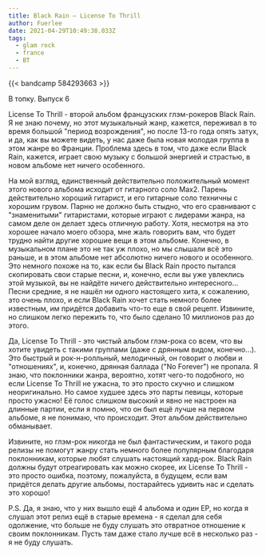 ```yaml
---
title: Black Rain — License To Thrill
author: Fuerlee
date: 2021-04-29T10:49:38.033Z
tags:
  - glam rock
  - france
  - ВТ
---
```

{{< bandcamp 584293663 >}}

В топку. Выпуск 6

License To Thrill - второй альбом французских глэм-рокеров Black Rain. Я не знаю почему, но этот музыкальный жанр, кажется, переживал в то время большой "период возрождения", но после 13-го года опять затух, и да, как вы можете видеть, у нас даже была новая молодая группа в этом жанре во Франции. Проблема здесь в том, что даже если Black Rain, кажется, играет свою музыку с большой энергией и страстью, в новом альбоме нет ничего особенного.

На мой взгляд, единственный действительно положительный момент этого нового альбома исходит от гитарного соло Max2. Парень действительно хороший гитарист, и его гитарные соло техничны с хорошим грувом. Парню не должно быть стыдно, что его сравнивают с "знаменитыми" гитаристами, которые играют с лидерами жанра, на самом деле он делает здесь отличную работу. Хотя, несмотря на это хорошее начало моего обзора, мне жаль говорить вам, что будет трудно найти другие хорошие вещи в этом альбоме. Конечно, в музыкальном плане это не так уж плохо, но мы слышали всё это раньше, и в этом альбоме нет абсолютно ничего нового и особенного. Это немного похоже на то, как если бы Black Rain просто пытался скопировать свои старые песни, и, конечно, если вы уже увлеклись этой музыкой, вы не найдёте ничего действительно интересного… Песни средние, я не нашёл ни одного настоящего хита, к сожалению, это очень плохо, и если Black Rain хочет стать немного более известным, им придётся добавить что-то еще в свой рецепт. Извините, но слишком легко пережить то, что было сделано 10 миллионов раз до этого.

Да, License To Thrill - это чистый альбом глэм-рока со всем, что вы хотите увидеть с такими группами (даже с дрянным видом, конечно...). Это быстрый и рок-н-ролльный, мелодичный, он говорит о любви и "отношениях", и, конечно, дрянная баллада ("No Forever") не пропала. Я знаю, что поклонники жанра, вероятно, хотят чего-то подобного, но если License To Thrill не ужасна, то это просто скучно и слишком неоригинально. Но самое худшее здесь это парты певицы, которые просто ужасно! Её голос слишком высокий и явно не настроен на длинные партии, если я помню, что он был ещё лучше на первом альбоме, я не понимаю, что происходит. Этот альбом действительно обманывает.

Извините, но глэм-рок никогда не был фантастическим, и такого рода релизы не помогут жанру стать немного более популярным благодаря поклонникам, которые любят слушать настоящий хард-рок. Black Rain должны будут отреагировать как можно скорее, их License To Thrill - это просто ошибка, поэтому, пожалуйста, в будущем, если вам придётся делать другие альбомы, постарайтесь удивить нас и сделать это хорошо!

P.S. Да, я знаю, что у них вышло ещё 4 альбома и один EP, но когда я слушал этот релиз ещё в старые времена - я сделал для себя одолжение, что больше не буду слушать это отвратное отношение к своим поклонникам. Пусть там даже стало лучше всё в несколько раз - я не буду слушать.